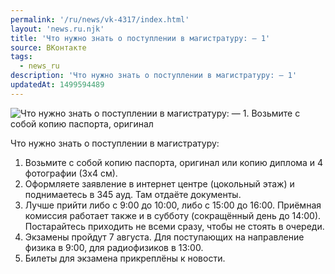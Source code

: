 ```yaml
---
permalink: '/ru/news/vk-4317/index.html'
layout: 'news.ru.njk'
title: 'Что нужно знать о поступлении в магистратуру: — 1'
source: ВКонтакте
tags:
  - news_ru
description: 'Что нужно знать о поступлении в магистратуру: — 1'
updatedAt: 1499594489
---
```

![Что нужно знать о поступлении в магистратуру: — 1. Возьмите с собой копию паспорта, оригинал](https://sun9-47.userapi.com/impf/c637719/v637719484/6293d/i7wxCkQHFik.jpg?size=1280x853&quality=96&sign=f9701ce78a84384161161b2a13ebd4aa&c_uniq_tag=4nvCni8YHhUaJJmhL4uZo1RAKmoizPkHZNmFwjB60Zw&type=album)

Что нужно знать о поступлении в магистратуру:

1. Возьмите с собой копию паспорта, оригинал или копию диплома и 4 фотографии (3х4 см).
2. Оформляете заявление в интернет центре (цокольный этаж) и поднимаетесь в 345 ауд. Там отдаёте документы.
3. Лучше прийти либо с 9:00 до 10:00, либо с 15:00 до 16:00. Приёмная комиссия работает также и в субботу (сокращённый день до 14:00). Постарайтесь приходить не всеми сразу, чтобы не стоять в очереди.
4. Экзамены пройдут 7 августа. Для поступающих на направление физика в 9:00, для радиофизиков в 13:00.
5. Билеты для экзамена прикреплёны к новости.
